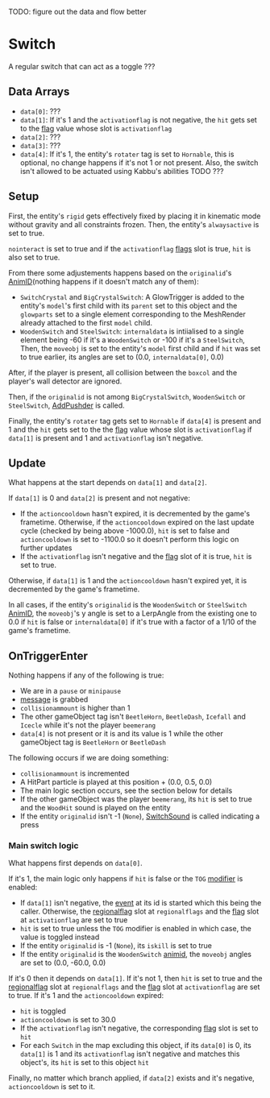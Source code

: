 TODO: figure out the data and flow better

# Switch
A regular switch that can act as a toggle ???

## Data Arrays
- `data[0]`: ???
- `data[1]`: If it's 1 and the `activationflag` is not negative, the `hit` gets set to the [flag](../../../Flags%20arrays/flags.md) value whose slot is `activationflag`
- `data[2]`: ???
- `data[3]`: ???
- `data[4]`: If it's 1, the entity's `rotater` tag is set to `Hornable`, this is optional, no change happens if it's not 1 or not present. Also, the switch isn't allowed to be actuated using Kabbu's abilities TODO ???

## Setup
First, the entity's `rigid` gets effectively fixed by placing it in kinematic mode without gravity and all constraints frozen. Then, the entity's `alwaysactive` is set to true.

`nointeract` is set to true and if the `activationflag` [flags](../../../Flags%20arrays/flags.md) slot is true, `hit` is also set to true.

From there some adjustements happens based on the `originalid`'s [AnimID](../../../Enums%20and%20IDs/AnimIDs.md)(nothing happens if it doesn't match any of them):
- `SwitchCrystal` and `BigCrystalSwitch`: A GlowTrigger is added to the entity's `model`'s first child with its `parent` set to this object and the `glowparts` set to a single element corresponding to the MeshRender already attached to the first `model` child. 
- `WoodenSwitch` and `SteelSwitch`: `internaldata` is intiialised to a single element being -60 if it's a `WoodenSwitch` or -100 if it's a `SteelSwitch`, Then, the `moveobj` is set to the entity's `model` first child and if `hit` was set to true earlier, its angles are set to (0.0, `internaldata[0]`, 0.0)

After, if the player is present, all collision between the `boxcol` and the player's wall detector are ignored.

Then, if the `originalid` is not among `BigCrystalSwitch`, `WoodenSwitch` or `SteelSwitch`, [AddPushder](../AddPusher.md) is called.

Finally, the entity's `rotater` tag gets set to `Hornable` if `data[4]` is present and 1 and the `hit` gets set to the the [flag](../../../Flags%20arrays/flags.md) value whose slot is `activationflag` if `data[1]` is present and 1 and `activationflag` isn't negative.

## Update
What happens at the start depends on `data[1]` and `data[2]`.

If `data[1]` is 0 and `data[2]` is present and not negative:
- If the `actioncooldown` hasn't expired, it is decremented by the game's frametime. Otherwise, if the `actioncooldown` expired on the last update cycle (checked by being above -1000.0), `hit` is set to false and `actioncooldown` is set to -1100.0 so it doesn't perform this logic on further updates
- If the `activationflag` isn't negative and the [flag](../../../Flags%20arrays/flags.md) slot of it is true, `hit` is set to true.

Otherwise, if `data[1]` is 1 and the `actioncooldown` hasn't expired yet, it is decremented by the game's frametime.

In all cases, if the entity's `originalid` is the `WoodenSwitch` or `SteelSwitch` [AnimID](../../../Enums%20and%20IDs/AnimIDs.md), the `moveobj`'s y angle is set to a LerpAngle from the existing one to 0.0 if `hit` is false or `internaldata[0]` if it's true with a factor of a 1/10 of the game's frametime.

## OnTriggerEnter
Nothing happens if any of the following is true:
- We are in a `pause` or `minipause`
- [message](../../../SetText/Notable%20states.md#message) is grabbed
- `collisionammount` is higher than 1
- The other gameObject tag isn't `BeetleHorn`, `BeetleDash`, `Icefall` and `Icecle` while it's not the player `beemerang`
- `data[4]` is not present or it is and its value is 1 while the other gameObject tag is `BeetleHorn` or `BeetleDash`

The following occurs if we are doing something:
- `collisionammount` is incremented
- A HitPart particle is played at this position + (0.0, 0.5, 0.0)
- The main logic section occurs, see the section below for details
- If the other gameObject was the player `beemerang`, its `hit` is set to true and the `WoodHit` sound is played on the entity
- If the entity `originalid` isn't -1 (`None`), [SwitchSound](../SwitchSound.md) is called indicating a press

### Main switch logic
What happens first depends on `data[0]`. 

If it's 1, the main logic only happens if `hit` is false or the `TOG` [modifier](../../EntityControl/Modifiers.md) is enabled:
- If `data[1]` isn't negative, the [event](../../../Enums%20and%20IDs/Events.md) at its id is started which this being the caller. Otherwise, the [regionalflag](../../../Flags%20arrays/Regionalflags.md) slot at `regionalflags` and the [flag](../../../Flags%20arrays/flags.md) slot at `activationflag` are set to true
- `hit` is set to true unless the `TOG` modifier is enabled in which case, the value is toggled instead
- If the entity `originalid` is -1 (`None`), its `iskill` is set to true
- If the entity `originalid` is the `WoodenSwitch` [animid](../../../Enums%20and%20IDs/AnimIDs.md), the `moveobj` angles are set to (0.0, -60.0, 0.0)

If it's 0 then it depends on `data[1]`. If it's not 1, then `hit` is set to true and the [regionalflag](../../../Flags%20arrays/Regionalflags.md) slot at `regionalflags` and the [flag](../../../Flags%20arrays/flags.md) slot at `activationflag` are set to true. If it's 1 and the `actioncooldown` expired:
- `hit` is toggled
- `actioncooldown` is set to 30.0
- If the `activationflag` isn't negative, the corresponding [flag](../../../Flags%20arrays/flags.md) slot is set to `hit`
- For each `Switch` in the map excluding this object, if its `data[0]` is 0, its `data[1]` is 1 and its `activationflag` isn't negative and matches this object's, its `hit` is set to this object `hit`

Finally, no matter which branch applied, if `data[2]` exists and it's negative, `actioncooldown` is set to it.